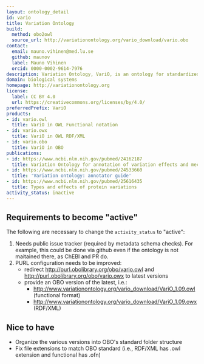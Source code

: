 ```yaml
---
layout: ontology_detail
id: vario
title: Variation Ontology
build:
  method: obo2owl
  source_url: http://variationontology.org/vario_download/vario.obo
contact:
  email: mauno.vihinen@med.lu.se
  github: maunov
  label: Mauno Vihinen
  orcid: 0000-0002-9614-7976
description: Variation Ontology, VariO, is an ontology for standardized, systematic description of effects, consequences and mechanisms of variations.
domain: biological systems
homepage: http://variationontology.org
license:
  label: CC BY 4.0
  url: https://creativecommons.org/licenses/by/4.0/
preferredPrefix: VariO
products:
- id: vario.owl
  title: VariO in OWL Functional notation
- id: vario.owx
  title: VariO in OWL RDF/XML
- id: vario.obo
  title: VariO in OBO
publications:
- id: https://www.ncbi.nlm.nih.gov/pubmed/24162187
  title: Variation Ontology for annotation of variation effects and mechanisms
- id: https://www.ncbi.nlm.nih.gov/pubmed/24533660
  title: 'Variation ontology: annotator guide'
- id: https://www.ncbi.nlm.nih.gov/pubmed/25616435
  title: Types and effects of protein variations
activity_status: inactive
---
```


## Requirements to become "active"

The following are necessary to change the `activity_status` to "active":

1. Needs public issue tracker (required by metadata schema checks). For example,
   this could be done via github even if the ontology is not maitained there, as
   ChEBI and PR do.
2. PURL configuration needs to be improved:
   - redirect http://purl.obolibrary.org/obo/vario.owl and http://purl.obolibrary.org/obo/vario.owx to latest versions
   - provide an OBO version of the latest, i.e.:
     - http://www.variationontology.org/vario_download/VariO_1.09.owl (functional format)
     - http://www.variationontology.org/vario_download/VariO_1.09.owx (RDF/XML)

## Nice to have

- Organize the various versions into OBO's standard folder structure
- Fix file extensions to match OBO standard (i.e., RDF/XML has .owl extension and functional has .ofn)

